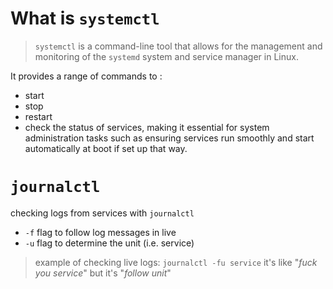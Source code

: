 # What is `systemctl`

> `systemctl` is a command-line tool that allows for the management and monitoring of the `systemd` system and service manager in Linux. 

It provides a range of commands to :
- start
- stop
- restart
- check the status
of services, making it essential for system administration tasks such as ensuring services run smoothly and start automatically at boot if set up that way.

# `journalctl`
checking logs from services with `journalctl`
- `-f` flag to follow log messages in live
- `-u` flag to determine the unit (i.e. service)

> example of checking live logs: `journalctl -fu service` 
> it's like "*fuck you service*" but it's "*follow unit*"